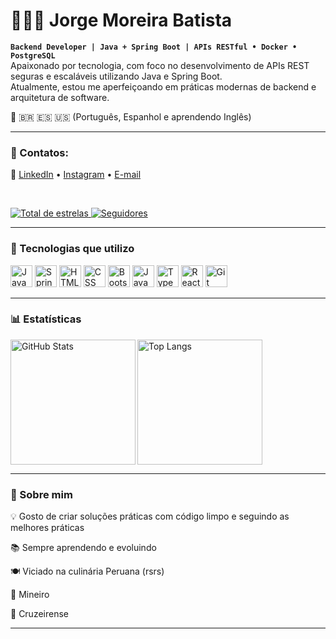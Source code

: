 # 👨🏻‍💻 Jorge Moreira Batista

**`Backend Developer | Java + Spring Boot | APIs RESTful • Docker • PostgreSQL`**  
Apaixonado por tecnologia, com foco no desenvolvimento de APIs REST seguras e escaláveis utilizando Java e Spring Boot.  
Atualmente, estou me aperfeiçoando em práticas modernas de backend e arquitetura de software.

🧠 🇧🇷 🇪🇸 🇺🇸 (Português, Espanhol e aprendendo Inglês)

---

### 🤝 Contatos:

🔗 [LinkedIn](https://www.linkedin.com/in/jorge-luiz-moreira-batista-3376491b3/) • [Instagram](https://www.instagram.com/jorgemoreeirab/) • [E-mail](batistajoorge@gmail.com)


<br/>

<p align="left">
    <a href="https://github.com/JorgeMor1?tab=repositories&sort=stargazers">
        <img 
            alt="Total de estrelas" 
            title="Total de estrelas GitHub" 
            src="https://custom-icon-badges.demolab.com/github/stars/JorgeMor1?color=55960c&style=for-the-badge&labelColor=488207&logo=star&label=Estrelas"
        />
    </a>
    <a href="https://github.com/JorgeMor1?tab=followers">
        <img 
            alt="Seguidores" 
            title="Me siga no GitHub" 
            src="https://custom-icon-badges.demolab.com/github/followers/JorgeMor1?color=236ad3&labelColor=1155ba&style=for-the-badge&logo=github&label=Seguidores&logoColor=white"
        />
    </a>
</p>

---

### 🚀 Tecnologias que utilizo

<p align="left">
  <img src="https://cdn.jsdelivr.net/gh/devicons/devicon@latest/icons/java/java-original.svg" width="35px" title="Java"/>
  <img src="https://cdn.jsdelivr.net/gh/devicons/devicon@latest/icons/spring/spring-original.svg" width="35px" title="Spring"/>
  <img src="https://cdn.jsdelivr.net/gh/devicons/devicon@latest/icons/html5/html5-original.svg" width="35px" title="HTML"/>
  <img src="https://cdn.jsdelivr.net/gh/devicons/devicon@latest/icons/css3/css3-original.svg" width="35px" title="CSS"/>
  <img src="https://cdn.jsdelivr.net/gh/devicons/devicon@latest/icons/bootstrap/bootstrap-original.svg" width="35px" title="Bootstrap"/>
  <img src="https://cdn.jsdelivr.net/gh/devicons/devicon@latest/icons/javascript/javascript-original.svg" width="35px" title="JavaScript"/>
  <img src="https://cdn.jsdelivr.net/gh/devicons/devicon@latest/icons/typescript/typescript-original.svg" width="35px" title="TypeScript"/>
  <img src="https://cdn.jsdelivr.net/gh/devicons/devicon@latest/icons/react/react-original.svg" width="35px" title="React"/>
  <img src="https://cdn.jsdelivr.net/gh/devicons/devicon@latest/icons/git/git-original.svg" width="35px" title="Git"/>
</p>

---

### 📊 Estatísticas

<p>
  <img 
    align="left" 
    alt="GitHub Stats" 
    height="200" 
    src="https://github-readme-stats.vercel.app/api?username=JorgeMor1&show_icons=true&theme=tokyonight&include_all_commits=true&locale=pt-br" 
  />

<img 
    align="left" 
    alt="Top Langs" 
    height="200" 
    src="https://github-readme-stats.vercel.app/api/top-langs/?username=JorgeMor1&theme=tokyonight&layout=compact&custom_title=Tecnologias&langs_count=9" 
  />

</p>
<br clear="both"/>

---

### 📌 Sobre mim

💡 Gosto de criar soluções práticas com código limpo e seguindo as melhores práticas

📚 Sempre aprendendo e evoluindo

🍽️ Viciado na culinária Peruana (rsrs)

🧀 Mineiro

🔵 Cruzeirense

---
